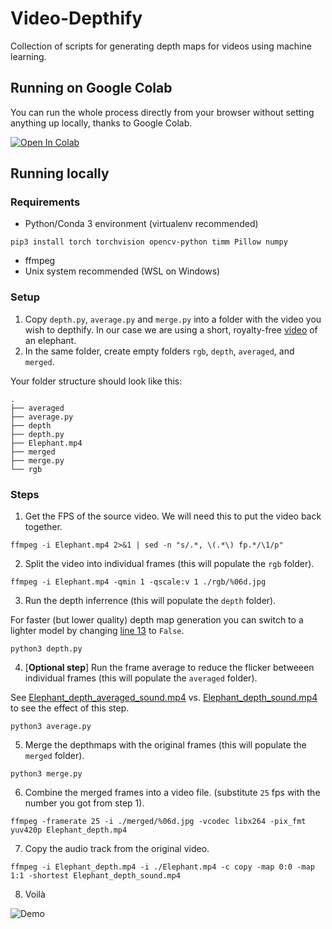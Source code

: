# Video-Depthify
Collection of scripts for generating depth maps for videos using machine learning.

## Running on Google Colab
You can run the whole process directly from your browser without setting anything up locally, thanks to Google Colab.

[![Open In Colab](https://colab.research.google.com/assets/colab-badge.svg)](https://colab.research.google.com/drive/1eB8Q2MtYSucttwv0XojojMGkdpfh1CMq?usp=sharing)


## Running locally

### Requirements
- Python/Conda 3 environment (virtualenv recommended)

```pip3 install torch torchvision opencv-python timm Pillow numpy```
- ffmpeg
- Unix system recommended (WSL on Windows)

### Setup
  1) Copy `depth.py`, `average.py` and `merge.py` into a folder with the video you wish to depthify. In our case we are using a short, royalty-free [video](https://pixabay.com/videos/elephant-pachyderm-tanzania-6447/) of an elephant.
  2) In the same folder, create empty folders `rgb`, `depth`, `averaged`, and `merged`.

Your folder structure should look like this:
```
.
├── averaged
├── average.py
├── depth
├── depth.py
├── Elephant.mp4
├── merged
├── merge.py
└── rgb
```

### Steps
1) Get the FPS of the source video. We will need this to put the video back together.

`ffmpeg -i Elephant.mp4 2>&1 | sed -n "s/.*, \(.*\) fp.*/\1/p"`

2) Split the video into individual frames (this will populate the `rgb` folder).

`ffmpeg -i Elephant.mp4 -qmin 1 -qscale:v 1 ./rgb/%06d.jpg`

3) Run the depth inferrence (this will populate the `depth` folder).

For faster (but lower quality) depth map generation you can switch to a lighter model by changing [line 13](https://github.com/jankais3r/Video-Depthify/blob/main/depth.py#L13) to `False`.

`python3 depth.py`

4) [**Optional step**] Run the frame average to reduce the flicker betweeen individual frames (this will populate the `averaged` folder).

See [Elephant_depth_averaged_sound.mp4](https://github.com/jankais3r/Video-Depthify/blob/main/Elephant_depth_averaged_sound.mp4) vs. [Elephant_depth_sound.mp4](https://github.com/jankais3r/Video-Depthify/blob/main/Elephant_depth_sound.mp4) to see the effect of this step.

`python3 average.py`

5) Merge the depthmaps with the original frames (this will populate the `merged` folder).

`python3 merge.py`

6) Combine the merged frames into a video file. (substitute `25` fps with the number you got from step 1).

`ffmpeg -framerate 25 -i ./merged/%06d.jpg -vcodec libx264 -pix_fmt yuv420p Elephant_depth.mp4`

7) Copy the audio track from the original video.

`ffmpeg -i Elephant_depth.mp4 -i ./Elephant.mp4 -c copy -map 0:0 -map 1:1 -shortest Elephant_depth_sound.mp4`

8) Voilà

![Demo](https://github.com/jankais3r/Video-Depthify/blob/main/demo.gif)
